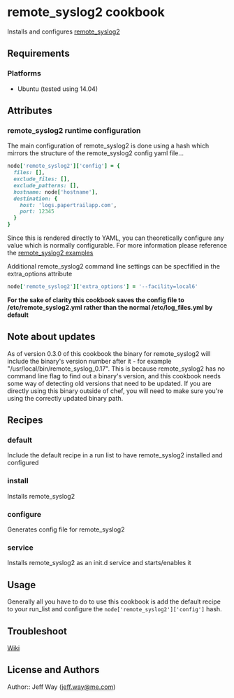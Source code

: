 remote_syslog2 cookbook
=======================
Installs and configures [remote_syslog2](https://github.com/papertrail/remote_syslog2)

Requirements
------------
### Platforms
- Ubuntu (tested using 14.04)

Attributes
----------
### remote_syslog2 runtime configuration
The main configuration of remote_syslog2 is done using a hash which mirrors the structure of the remote_syslog2 config yaml file...

```ruby
node['remote_syslog2']['config'] = {
  files: [],
  exclude_files: [],
  exclude_patterns: [],
  hostname: node['hostname'],
  destination: {
    host: 'logs.papertrailapp.com',
    port: 12345
  }
}
```

Since this is rendered directly to YAML, you can theoretically configure any value which is normally configurable. For more information please reference the [remote_syslog2 examples](https://github.com/papertrail/remote_syslog2/tree/master/examples)

Additional remote_syslog2 command line settings can be specfified in the extra_options attribute

```ruby
node['remote_syslog2']['extra_options'] = '--facility=local6'
```

**For the sake of clarity this cookbook saves the config file to /etc/remote_syslog2.yml rather than the normal /etc/log_files.yml by default**

Note about updates
------------------

As of version 0.3.0 of this cookbook the binary for remote_syslog2 will include the binary's version number after it -
for example "/usr/local/bin/remote_syslog_0.17". This is because remote_syslog2 has no command line flag to find out a
binary's version, and this cookbook needs some way of detecting old versions that need to be updated. 
If you are directly using this binary outside of chef, you will need to make sure you're using the correctly updated binary path.

Recipes
-------
### default
Include the default recipe in a run list to have remote_syslog2 installed and configured

### install
Installs remote_syslog2

### configure
Generates config file for remote_syslog2

### service
Installs remote_syslog2 as an init.d service and starts/enables it

Usage
-----
Generally all you have to do to use this cookbook is add the default recipe to your run_list and configure the `node['remote_syslog2']['config']` hash.

## Troubleshoot

[Wiki](https://github.com/trappar/remote_syslog2-cookbook/wiki/troubleshoot)

License and Authors
-------------------
Author:: Jeff Way (<jeff.way@me.com>)
